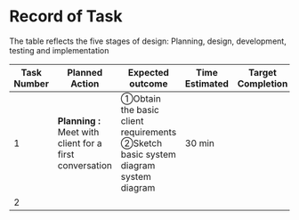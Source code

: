 # Record of Task 

The table reflects the five stages of design: Planning, design, development, testing and implementation 

| Task Number | Planned Action | Expected outcome | Time Estimated | Target Completion | Criteria |
| ----- | ------ | ---- | ----- | ----- | ------ |
| 1 | **Planning :** Meet with client for a first conversation | ①Obtain the basic client requirements ②Sketch basic system diagram system diagram | 30 min |||
| 2 |||||||







